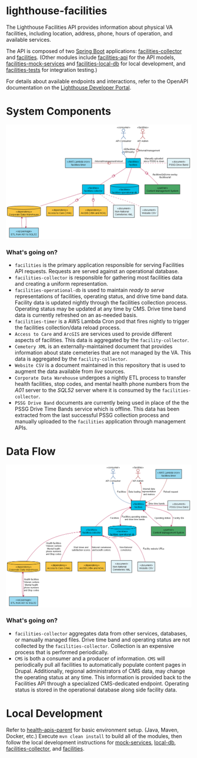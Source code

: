 # lighthouse-facilities

The Lighthouse Facilities API provides information about physical VA facilities, including
location, address, phone, hours of operation, and available services.

The API is composed of two [Spring Boot](https://spring.io/projects/spring-boot)
applications: [facilities-collector](facilities-collector/README.md) and
[facilities](facilities/README.md).
(Other modules include
[facilities-api](facilities-api/README.md) for the API models,
[facilities-mock-services](facilities-mock-services/README.md) and
[facilities-local-db](facilities-local-db/README.md) for local development, and
[facilities-tests](facilities-tests/README.md)
for integration testing.)

For details about available endpoints and interactions, refer to the
OpenAPI documentation on the
[Lighthouse Developer Portal](https://developer.va.gov/explore/facilities/docs/facilities).

# System Components
![System Components](src/plantuml/system-components.png)

### What's going on?
* `facilities` is the primary application responsible for serving Facilities API requests.
  Requests are served against an operational database.
* `facilities-collector` is responsible for gathering most facilities data and creating a
  uniform representation.
* `facilities-operational-db` is used to maintain _ready to serve_ representations of
  facilities, operating status, and drive time band data. Facility data is updated nightly
  through the facilities collection process.
  Operating status may be updated at any time by CMS.
  Drive time band data is currently refreshed on an as-needed basis.
* `facilities-timer` is a AWS Lambda Cron pod that fires nightly to trigger the facilities
  collection/data reload process.
* `Access to Care` and `ArcGIS` are services used to provide different aspects
  of facilities. This data is aggregated by the `facility-collector`.
* `Cemetery XML` is an externally-maintained document
  that provides information about state cemeteries that are not managed by the VA.
  This data is aggregated by the `facility-collector`.
* `Website CSV` is a document maintained in this repository that is used
  to augment the data available from _live_ sources.
* `Corporate Data Warehouse` undergoes a nightly ETL process to transfer
  health facilities, stop codes, and mental health phone numbers
  from the _A01_ server to the _SQL52_ server where it is consumed by the
  `facilities-collector`.
* `PSSG Drive Band` documents are currently being used in place of the the PSSG Drive Time Bands
  service which is offline. This data has been extracted from the last successful PSSG collection
  process and manually uploaded to the `facilities` application through management APIs.

# Data Flow
![Data Flow](src/plantuml/data-flow.png)

### What's going on?
* `facilities-collector` aggregates data from other services, databases, or manually managed
  files. Drive time band and operating status are not collected by the `facilities-collector`.
  Collection is an expensive process that is performed periodically.
* `CMS` is both a consumer and a producer of information. `CMS` will periodically pull all
  facilities to automatically populate content pages in Drupal.
  Additionally, regional administrators of CMS data, may change the operating status at any time.
  This information is provided back to the Facilities API through a specialized CMS-dedicated
  endpoint. Operating status is stored in the operational database along side facility data.

# Local Development

Refer to [health-apis-parent](https://github.com/department-of-veterans-affairs/health-apis-parent)
for basic environment setup. (Java, Maven, Docker, etc.)
Execute `mvn clean install` to build all of the modules, then follow the local development
instructions for [mock-services](facilities-mock-services/README.md#local-development),
[local-db](facilities-local-db/README.md#local-development),
[facilities-collector](facilities-collector/README.md#local-development),
and [facilities](facilities/README.md#local-development).
